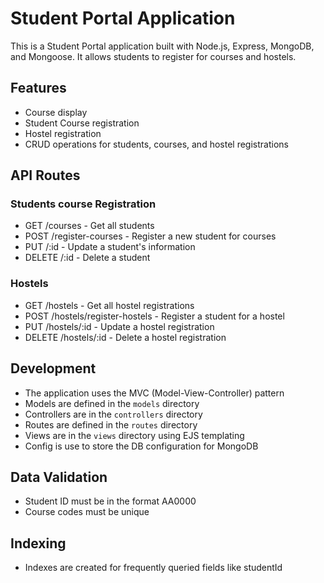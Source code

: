 # Student Portal Application

This is a Student Portal application built with Node.js, Express, MongoDB, and Mongoose. It allows students to register for courses and hostels.

## Features

- Course display
- Student Course registration
- Hostel registration
- CRUD operations for students, courses, and hostel registrations

## API Routes

### Students course Registration

- GET /courses - Get all students
- POST /register-courses - Register a new student for courses
- PUT /:id - Update a student's information
- DELETE /:id - Delete a student

### Hostels

- GET /hostels - Get all hostel registrations
- POST /hostels/register-hostels - Register a student for a hostel
- PUT /hostels/:id - Update a hostel registration
- DELETE /hostels/:id - Delete a hostel registration


## Development

- The application uses the MVC (Model-View-Controller) pattern
- Models are defined in the `models` directory
- Controllers are in the `controllers` directory
- Routes are defined in the `routes` directory
- Views are in the `views` directory using EJS templating
- Config is use to store the DB configuration for MongoDB

## Data Validation

- Student ID must be in the format AA0000
- Course codes must be unique

## Indexing

- Indexes are created for frequently queried fields like studentId